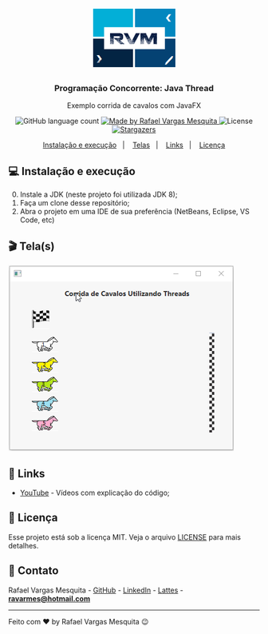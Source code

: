 <h1 align="center">
    <img alt="RVM" src="https://github.com/ravarmes/threads-corridacavalos-javafx/blob/master/assets/logo.jpg" />
</h1>

<h3 align="center">
  Programação Concorrente: Java Thread
</h3>

<p align="center">Exemplo corrida de cavalos com JavaFX</p>

<p align="center">
  <img alt="GitHub language count" src="https://img.shields.io/github/languages/count/ravarmes/threads-corridacavalos-javafx?color=%2304D361">

  <a href="http://www.linkedin.com/in/rafael-vargas-mesquita">
    <img alt="Made by Rafael Vargas Mesquita" src="https://img.shields.io/badge/made%20by-Rafael%20Vargas%20Mesquita-%2304D361">
  </a>

  <img alt="License" src="https://img.shields.io/badge/license-MIT-%2304D361">

  <a href="https://github.com/ravarmes/threads-corridacavalos-javafx/stargazers">
    <img alt="Stargazers" src="https://img.shields.io/github/stars/ravarmes/threads-corridacavalos-javafx?style=social">
  </a>
</p>

<p align="center">
  <a href="#-instalacao">Instalação e execução</a>&nbsp;&nbsp;&nbsp;|&nbsp;&nbsp;&nbsp;
  <a href="#-telas">Telas</a>&nbsp;&nbsp;&nbsp;|&nbsp;&nbsp;&nbsp;
  <a href="#-links">Links</a>&nbsp;&nbsp;&nbsp;|&nbsp;&nbsp;&nbsp;
  <a href="#-licenca">Licença</a>
</p>

## :computer: Instalação e execução <a name="-instalacao"/></a>

0. Instale a JDK (neste projeto foi utilizada JDK 8);
1. Faça um clone desse repositório;
2. Abra o projeto em uma IDE de sua preferência (NetBeans, Eclipse, VS Code, etc)

## :clapper: Tela(s) <a name="-telas"/></a>

![Tela](https://github.com/ravarmes/threads-corridacavalos-javafx/blob/master/assets/threads-corridacavalos-javafx.gif)

## :link: Links <a name="-links"/></a>

- [YouTube](https://www.youtube.com/watch?v=bCmrhSma5bw&list=PL-mvLy2ws8IJQlIm-OIU9WO-hJPlARq_W) - Vídeos com explicação do código;

## :memo: Licença <a name="-licenca"/></a>

Esse projeto está sob a licença MIT. Veja o arquivo [LICENSE](LICENSE.md) para mais detalhes.

## :email: Contato

Rafael Vargas Mesquita - [GitHub](https://github.com/ravarmes) - [LinkedIn](https://www.linkedin.com/in/rafael-vargas-mesquita) - [Lattes](http://lattes.cnpq.br/6616283627544820) - **ravarmes@hotmail.com**

---

Feito com ♥ by Rafael Vargas Mesquita :wink:
